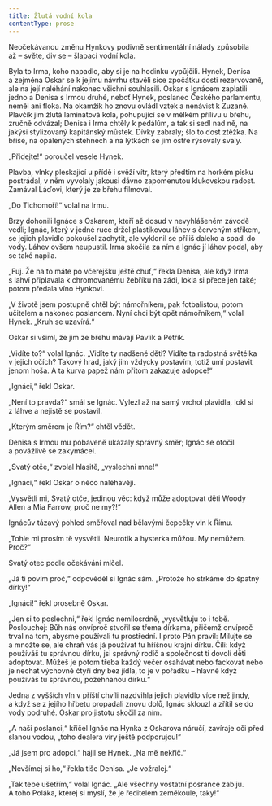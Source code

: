 ```yaml
---
title: Žlutá vodní kola
contentType: prose
---
```


Neočekávanou změnu Hynkovy podivně sentimentální nálady způsobila až – světe, div se – šlapací vodní kola.

  

Byla to Irma, koho napadlo, aby si je na hodinku vypůjčili. Hynek, Denisa a zejména Oskar se k jejímu návrhu stavěli sice zpočátku dosti rezervovaně, ale na její naléhání nakonec všichni souhlasili. Oskar s Ignácem zaplatili jedno a Denisa s Irmou druhé, neboť Hynek, poslanec Českého parlamentu, neměl ani floka. Na okamžik ho znovu ovládl vztek a nenávist k Zuzaně. Plavčík jim žlutá laminátová kola, pohupující se v mělkém přílivu u břehu, zručně odvázal; Denisa i Irma chtěly k pedálům, a tak si sedl nad ně, na jakýsi stylizovaný kapitánský můstek. Dívky zabraly; šlo to dost ztěžka. Na břiše, na opálených stehnech a na lýtkách se jim ostře rýsovaly svaly.

„Přidejte!“ poroučel vesele Hynek.

Plavba, vlnky pleskající u přídě i svěží vítr, který předtím na horkém písku postrádal, v něm vyvolaly jakousi dávno zapomenutou klukovskou radost. Zamával Láďovi, který je ze břehu filmoval.

„Do Tichomoří!“ volal na Irmu.

Brzy dohonili Ignáce s Oskarem, kteří až dosud v nevyhlášeném závodě vedli; Ignác, který v jedné ruce držel plastikovou láhev s červeným střikem, se jejich plavidlo pokoušel zachytit, ale vyklonil se příliš daleko a spadl do vody. Láhev ovšem neupustil. Irma skočila za ním a Ignác jí láhev podal, aby se také napila.

„Fuj. Že na to máte po včerejšku ještě chuť,“ řekla Denisa, ale když Irma s lahví připlavala k chromovanému žebříku na zádi, lokla si přece jen také; potom předala víno Hynkovi.

„V životě jsem postupně chtěl být námořníkem, pak fotbalistou, potom učitelem a nakonec poslancem. Nyní chci být opět námořníkem,“ volal Hynek. „Kruh se uzavírá.“

Oskar si všiml, že jim ze břehu mávají Pavlík a Petřík.

„Vidíte to?“ volal Ignác. „Vidíte ty nadšené děti? Vidíte ta radostná světélka v jejich očích? Takový hrad, jaký jim vždycky postavím, totiž umí postavit jenom hoša. A ta kurva papež nám přitom zakazuje adopce!“

„Ignáci,“ řekl Oskar.

„Není to pravda?“ smál se Ignác. Vylezl až na samý vrchol plavidla, lokl si z láhve a nejistě se postavil.

„Kterým směrem je Řím?“ chtěl vědět.

Denisa s Irmou mu pobaveně ukázaly správný směr; Ignác se otočil a povážlivě se zakymácel.

„Svatý otče,“ zvolal hlasitě, „vyslechni mne!“

„Ignáci,“ řekl Oskar o něco naléhavěji.

„Vysvětli mi, Svatý otče, jedinou věc: když může adoptovat děti Woody Allen a Mia Farrow, proč ne my?!“

Ignácův tázavý pohled směřoval nad bělavými čepečky vln k Římu.

„Tohle mi prosím tě vysvětli. Neurotik a hysterka můžou. My nemůžem. Proč?“

Svatý otec podle očekávání mlčel.

„Já ti povím proč,“ odpověděl si Ignác sám. „Protože ho strkáme do špatný dírky!“

„Ignáci!“ řekl prosebně Oskar.

„Jen si to poslechni,“ řekl Ignác nemilosrdně, „vysvětluju to i tobě. Poslouchej: Bůh nás onvíproč stvořil se třema dírkama, přičemž onvíproč trval na tom, abysme používali tu prostřední. I proto Pán pravil: Milujte se a množte se, ale chraň vás já používat tu hříšnou krajní dírku. Čili: když používáš tu správnou dírku, jsi správný rodič a společnost ti dovolí děti adoptovat. Můžeš je potom třeba každý večer osahávat nebo fackovat nebo je nechat výchovně čtyři dny bez jídla, to je v pořádku – hlavně když používáš tu správnou, požehnanou dírku.“

Jedna z vyšších vln v příští chvíli nazdvihla jejich plavidlo více než jindy, a když se z jejího hřbetu propadali znovu dolů, Ignác sklouzl a zřítil se do vody podruhé. Oskar pro jistotu skočil za ním.

„A naši poslanci,“ křičel Ignác na Hynka z Oskarova náručí, zavíraje oči před slanou vodou, „toho dealera víry ještě podporujou!“

„Já jsem pro adopci,“ hájil se Hynek. „Na mě nekřič.“

„Nevšímej si ho,“ řekla tiše Denisa. „Je vožralej.“

„Tak tebe ušetřím,“ volal Ignác. „Ale všechny vostatní posrance zabiju. A toho Poláka, kterej si myslí, že je ředitelem zeměkoule, taky!“
